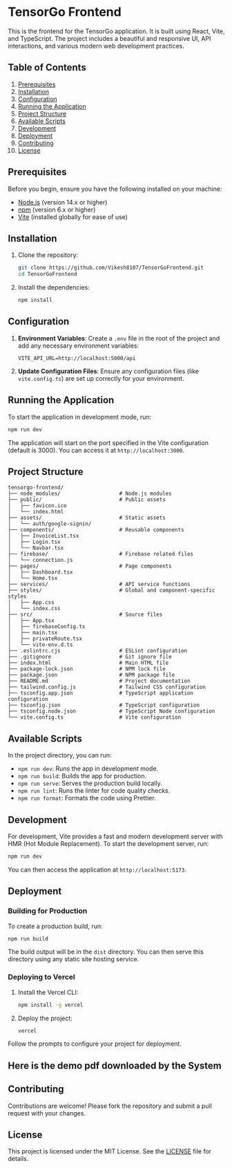 # TensorGo Frontend

This is the frontend for the TensorGo application. It is built using React, Vite, and TypeScript. The project includes a beautiful and responsive UI, API interactions, and various modern web development practices.

## Table of Contents

1. [Prerequisites](#prerequisites)
2. [Installation](#installation)
3. [Configuration](#configuration)
4. [Running the Application](#running-the-application)
5. [Project Structure](#project-structure)
6. [Available Scripts](#available-scripts)
7. [Development](#development)
8. [Deployment](#deployment)
9. [Contributing](#contributing)
10. [License](#license)

## Prerequisites

Before you begin, ensure you have the following installed on your machine:

- [Node.js](https://nodejs.org/) (version 14.x or higher)
- [npm](https://www.npmjs.com/) (version 6.x or higher)
- [Vite](https://vitejs.dev/) (installed globally for ease of use)

## Installation

1. Clone the repository:
    ```bash
    git clone https://github.com/Vikesh8107/TensorGoFrontend.git
    cd TensorGoFrontend
    ```

2. Install the dependencies:
    ```bash
    npm install
    ```

## Configuration

1. **Environment Variables**: Create a `.env` file in the root of the project and add any necessary environment variables:
    ```env
    VITE_API_URL=http://localhost:5000/api
    ```

2. **Update Configuration Files**: Ensure any configuration files (like `vite.config.ts`) are set up correctly for your environment.

## Running the Application

To start the application in development mode, run:
```bash
npm run dev
```

The application will start on the port specified in the Vite configuration (default is 3000). You can access it at `http://localhost:3000`.

## Project Structure

```
tensorgo-frontend/
├── node_modules/                   # Node.js modules
├── public/                         # Public assets
│   ├── favicon.ico
│   └── index.html
├── assets/                         # Static assets
│   └── auth/google-signin/
├── components/                     # Reusable components
│   ├── InvoiceList.tsx
│   ├── Login.tsx
│   └── Navbar.tsx
├── firebase/                       # Firebase related files
│   └── connection.js
├── pages/                          # Page components
│   ├── Dashboard.tsx
│   └── Home.tsx
├── services/                       # API service functions
├── styles/                         # Global and component-specific styles
│   ├── App.css
│   └── index.css
├── src/                            # Source files
│   ├── App.tsx
│   ├── firebaseConfig.ts
│   ├── main.tsx
│   ├── privateRoute.tsx
│   └── vite-env.d.ts
├── .eslintrc.cjs                   # ESLint configuration
├── .gitignore                      # Git ignore file
├── index.html                      # Main HTML file
├── package-lock.json               # NPM lock file
├── package.json                    # NPM package file
├── README.md                       # Project documentation
├── tailwind.config.js              # Tailwind CSS configuration
├── tsconfig.app.json               # TypeScript application configuration
├── tsconfig.json                   # TypeScript configuration
├── tsconfig.node.json              # TypeScript Node configuration
└── vite.config.ts                  # Vite configuration
```

## Available Scripts

In the project directory, you can run:

- `npm run dev`: Runs the app in development mode.
- `npm run build`: Builds the app for production.
- `npm run serve`: Serves the production build locally.
- `npm run lint`: Runs the linter for code quality checks.
- `npm run format`: Formats the code using Prettier.

## Development

For development, Vite provides a fast and modern development server with HMR (Hot Module Replacement). To start the development server, run:
```bash
npm run dev
```

You can then access the application at `http://localhost:5173`.

## Deployment

### Building for Production

To create a production build, run:
```bash
npm run build
```

The build output will be in the `dist` directory. You can then serve this directory using any static site hosting service.

### Deploying to Vercel

1. Install the Vercel CLI:
    ```bash
    npm install -g vercel
    ```

2. Deploy the project:
    ```bash
    vercel
    ```

Follow the prompts to configure your project for deployment.


## Here is the demo pdf downloaded by the System 

## Contributing

Contributions are welcome! Please fork the repository and submit a pull request with your changes.

## License

This project is licensed under the MIT License. See the [LICENSE](LICENSE) file for details.
